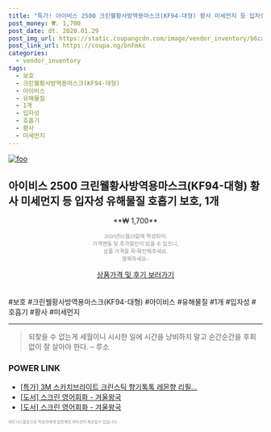 ```yaml
--- 
title: "특가! 아이비스 2500 크린웰황사방역용마스크(KF94-대형) 황사 미세먼지 등 입자성 유해물..." 
post_money: ₩. 1,700 
post_date: dt. 2020.01.29 
post_img_url: https://static.coupangcdn.com/image/vendor_inventory/b6ca/56b5c548dc9e648193130b71a5c3d240b5f3529c87318476ea02486c4e95.jpg 
post_link_url: https://coupa.ng/bnFmkc 
categories: 
  - vendor_inventory 
tags: 
  - 보호 
  - 크린웰황사방역용마스크(KF94-대형) 
  - 아이비스 
  - 유해물질 
  - 1개 
  - 입자성 
  - 호흡기 
  - 황사 
  - 미세먼지 
--- 
```

[![foo](https://static.coupangcdn.com/image/vendor_inventory/b6ca/56b5c548dc9e648193130b71a5c3d240b5f3529c87318476ea02486c4e95.jpg)](https://coupa.ng/bnFmkc) 

## 아이비스 2500 크린웰황사방역용마스크(KF94-대형) 황사 미세먼지 등 입자성 유해물질 호흡기 보호, 1개 
<p style="text-align: center;">**₩ 1,700**</p> 
<p style="text-align: center;"><span style="color: #898c8f; font-family: Georgia,Times,serif; font-size: 0.75em;">2020년01월29일에 작성되어, <br>가격변동 및 추가할인이 있을 수 있으니,<br> 상품 가격을 꼭!확인해주세요.<br>행복하세요~</span> 
</p>	 
<div markdown="0" style="text-align: center;"><a href="https://coupa.ng/bnFmkc" class="btn btn--success">상품가격 및 후기 보러가기</a></div> 
<br><br> 
  #보호 #크린웰황사방역용마스크(KF94-대형) #아이비스 #유해물질 #1개 #입자성 #호흡기 #황사 #미세먼지 
<hr> 

> 되찾을 수 없는게 세월이니 시시한 일에 시간을 낭비하지 말고 순간순간을 후회 없이 잘 살아야 한다. – 루소 


### POWER LINK

* <a href="https://blog.naver.com/sakai111/221789694341" target="_blank">[특가] 3M 스카치브라이트 크린스틱 향기톡톡 레몬향 리필...</a>
* <a href="https://blog.naver.com/santokki14/221780160788" target="_blank">[도서] 스크린 영어회화 - 겨울왕국</a>
* <a href="https://blog.naver.com/sakai111/221781140803" target="_blank">[도서] 스크린 영어회화 - 겨울왕국</a>

<span style="color: #898c8f; font-family: Georgia,Times,serif; font-size: 0.55em;">파트너스활동으로 작성자에게 일정액의 커미션이 제공될수 있습니다.</span> 
